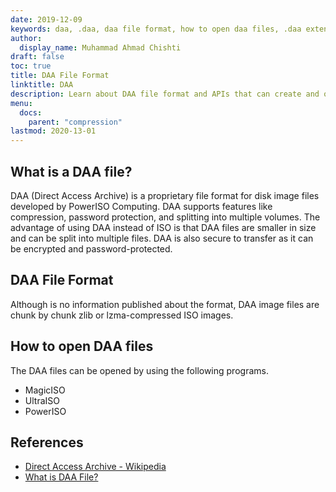 ```yaml
---
date: 2019-12-09
keywords: daa, .daa, daa file format, how to open daa files, .daa extension, daa extension
author:
  display_name: Muhammad Ahmad Chishti
draft: false
toc: true
title: DAA File Format
linktitle: DAA
description: Learn about DAA file format and APIs that can create and open DAA files.
menu:
  docs:
    parent: "compression"
lastmod: 2020-13-01
---
```


## What is a DAA file? ##

DAA (Direct Access Archive) is a proprietary file format for disk image files developed by PowerISO Computing. DAA supports features like compression, password protection, and splitting into multiple volumes. The advantage of using DAA instead of ISO is that DAA files are smaller in size and can be split into multiple files. DAA is also secure to transfer as it can be encrypted and password-protected.

## DAA File Format ##

Although is no information published about the format, DAA image files are chunk by chunk zlib or lzma-compressed ISO images.

## How to open DAA files ##

The DAA files can be opened by using the following programs.

- MagicISO
- UltraISO
- PowerISO

## References ##

- [Direct Access Archive - Wikipedia](https://en.wikipedia.org/wiki/Direct_Access_Archive)
- [What is DAA File?](https://www.poweriso.com/tutorials/what-is-daa-file.htm)
